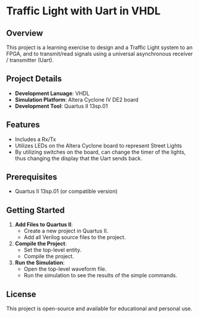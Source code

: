 

# Traffic Light with Uart in VHDL

## Overview

This project is a learning exercise to design and a Traffic Light system to an FPGA, and to transmit/read signals using a universal asynchronous receiver / transmitter (Uart).

## Project Details

- **Development Lanuage**: VHDL
- **Simulation Platform**: Altera Cyclone IV DE2 board
- **Development Tool**: Quartus II 13sp.01

## Features
- Includes a Rx/Tx
- Utilizes LEDs on the Altera Cyclone board to represent Street Lights
- By utilizing switches on the board, can change the timer of the lights, thus changing the display that the Uart sends back.

## Prerequisites

- Quartus II 13sp.01 (or compatible version)

## Getting Started

1. **Add Files to Quartus II**:
   - Create a new project in Quartus II.
   - Add all Verilog source files to the project.
2. **Compile the Project**:
   - Set the top-level entity.
   - Compile the project.
3. **Run the Simulation**:
   - Open the top-level waveform file.
   - Run the simulation to see the results of the simple commands.

## License

This project is open-source and available for educational and personal use.
